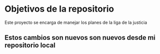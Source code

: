 # Objetivos de la repositorio

Este proyecto se encarga de manejar los planes de la liga de la justicia


## Estos cambios son nuevos son nuevos desde mi repositorio local
